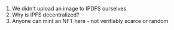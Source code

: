 1. We didn't upload an image to IPDFS ourselves
2. Why is IPFS decentralized?
3. Anyone can mint an NFT here - not verifiably scarce or random
